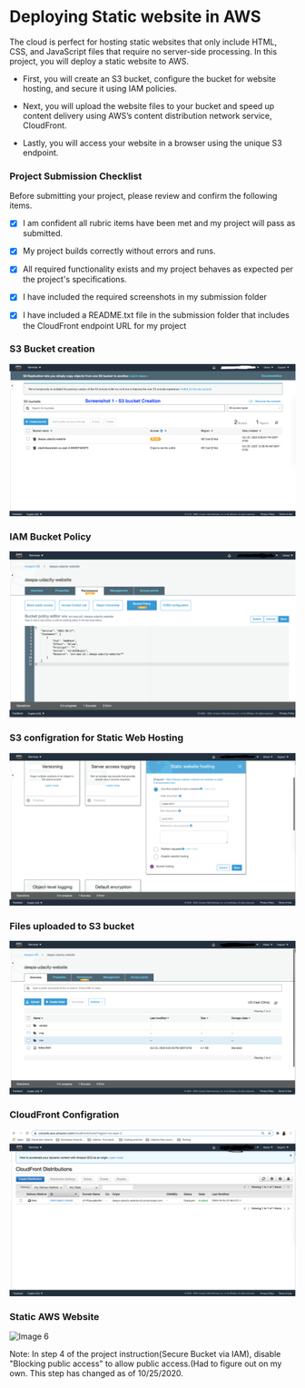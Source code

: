 # Deploying Static website in AWS

The cloud is perfect for hosting static websites that only include HTML, CSS, and JavaScript files that require no server-side processing. In this project, you will deploy a static website to AWS.

- First, you will create an S3 bucket, configure the bucket for website hosting, and secure it using IAM policies.

- Next, you will upload the website files to your bucket and speed up content delivery using AWS’s content distribution network service, CloudFront.

- Lastly, you will access your website in a browser using the unique S3 endpoint.

### Project Submission Checklist
Before submitting your project, please review and confirm the following items.

 - [x] I am confident all rubric items have been met and my project will pass as submitted.

 - [x] My project builds correctly without errors and runs.

 - [x] All required functionality exists and my project behaves as expected per the project's specifications.

 - [x] I have included the required screenshots in my submission folder

 - [x] I have included a README.txt file in the submission folder that includes the CloudFront endpoint URL for my project

 
### S3 Bucket creation
![Image 1](https://github.com/sdkdeepa/Udacity-CDnano-Project-1/blob/main/Project1-Deepa%20Subramanian_AWS-Static-Website/Deepa-S3BucketCreation.png)

### IAM Bucket Policy
![Image 2](https://github.com/sdkdeepa/Udacity-CDnano-Project-1/blob/main/Project1-Deepa%20Subramanian_AWS-Static-Website/Deepa-S3-IAM-Bucket-Policy.png)

### S3 configration for Static Web Hosting
![Image 3](https://github.com/sdkdeepa/Udacity-CDnano-Project-1/blob/main/Project1-Deepa%20Subramanian_AWS-Static-Website/Deepa-S3-Config-Support-Static-Web-hosting.png)

### Files uploaded to S3 bucket
![Image 4](https://github.com/sdkdeepa/Udacity-CDnano-Project-1/blob/main/Project1-Deepa%20Subramanian_AWS-Static-Website/Deepa-Files-Uploaded-To-S3bucket.png)

### CloudFront Configration
![Image 5](https://github.com/sdkdeepa/Udacity-CDnano-Project-1/blob/main/Project1-Deepa%20Subramanian_AWS-Static-Website/Deepa-CloudFront-Configuration.png)

### Static AWS Website 
![Image 6](https://github.com/sdkdeepa/Udacity-CDnano-Project-1/blob/main/Project1-Deepa%20Subramanian_AWS-Static-Website/Deepa-Aws-Static-Website.png)

Note: In step 4 of the project instruction(Secure Bucket via IAM), disable "Blocking public access" to allow public access.(Had to figure out on my own. This step has changed as of 10/25/2020. 

